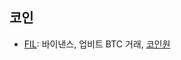 ## 코인
- [FIL](https://www.binance.com/en/trade/FIL_BTC): 바이낸스, 업비트 BTC 거래, [코인원](https://coinone.co.kr/exchange/trade/fil/krw)  

